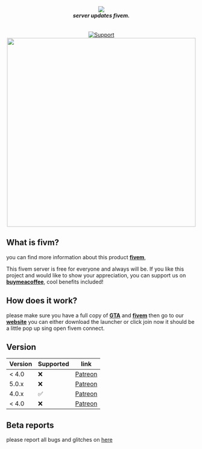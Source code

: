 <div align="center">
  <img src=https://i.imgur.com/I1R95V0.png" align="center">
  <br>
  <strong><i>server updates fivem.</i></strong>
  <br>
  <br>
  <br>
  <a href="https://discord.gg/H4psSn8F">
    <img src="https://img.shields.io/discord/930699031691284522.svg?label=Discord&logo=Discord&colorB=7289da&style=for-the-badge" alt="Support">
  </a>
<br>
<img src='https://i.imgur.com/sQxGMLA.jpg' align='center' width=500>
</div>


## What is fivm?

you can find more information about this product **[fivem](https://fivem.net/)**,


This fivem server is free for everyone and always will be. If you like this project and would like to show your appreciation, you can support us on **[buymeacoffee](https://www.buymeacoffee.com/kingstonclubrp)**, cool benefits included! 

## How does it work?

please make sure you have a full copy of [**GTA**](https://store.rockstargames.com/en/game/buy-grand-theft-auto-the-trilogy-the-definitive-edition?_gl=1*h74ndd*_ga*MTM5NzQ3OTEzNi4xNjQ0NjMwNTE3*_ga_PJQ2JYZDQC*MTY0NDYzMDUxNi4xLjEuMTY0NDYzMDUxNy4w) and [**fivem**](https://fivem.net/) then go to our [**website**](https://kingstonclubrp.com/) you can either download the launcher or click join now it should be a little pop up sing open fivem connect.


## Version
                                                          
| Version | Supported          | link          |
| ------- | ------------------ | ------------------ |
| < 4.0   | :x:                |[Patreon](#) |
| 5.0.x   | :x:                |[Patreon](#) |
| 4.0.x   | :white_check_mark: |[Patreon](#) |
| < 4.0   | :x:                |[Patreon](#) |


## Beta reports
please report all bugs and glitches on [here](https://github.com/kingstonclubstudio/kingstonclubrp/pulls)
